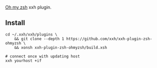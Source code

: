 [Oh my zsh](https://github.com/ohmyzsh/ohmyzsh/) xxh plugin.

## Install
```
cd ~/.xxh/xxh/plugins \
    && git clone --depth 1 https://github.com/xxh/xxh-plugin-zsh-ohmyzsh \
    && xonsh xxh-plugin-zsh-ohmyzsh/build.xsh
    
# connect once with updating host
xxh yourhost +if
```
